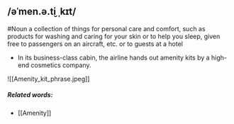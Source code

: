 ## /əˈmen.ə.t̬i ˌkɪt/ 
#Noun 
a collection of things for personal care and comfort, such as products for washing and caring for your skin or to help you sleep, given free to passengers on an aircraft, etc. or to guests at a hotel

- In its business-class cabin, the airline hands out amenity kits by a high-end cosmetics company.

![[Amenity_kit_phrase.jpeg]]

##### Related words:
- [[Amenity]]